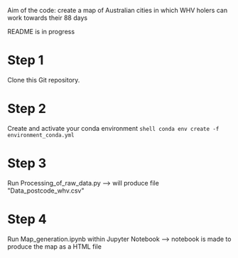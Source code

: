 Aim of the code: create a map of Australian cities in which WHV holers can work towards their 88 days

README is in progress

# Step 1
Clone this Git repository.

# Step 2
Create and activate your conda environment
    ```shell
    conda env create -f environment_conda.yml
    ```

# Step 3
Run Processing_of_raw_data.py --> will produce file "Data_postcode_whv.csv"

# Step 4
Run Map_generation.ipynb within Jupyter Notebook --> notebook is made to produce the map as a HTML file
